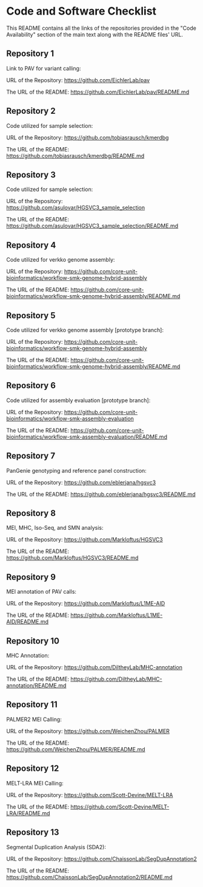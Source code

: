 # Code and Software Checklist
This README contains all the links of the repositories provided in the "Code Availability" section of the main text along with the README files' URL.

## Repository 1
Link to PAV for variant calling: 

URL of the Repository: https://github.com/EichlerLab/pav

The URL of the README: https://github.com/EichlerLab/pav/README.md

## Repository 2
Code utilized for sample selection:

URL of the Repository: https://github.com/tobiasrausch/kmerdbg

The URL of the README: https://github.com/tobiasrausch/kmerdbg/README.md

## Repository 3
Code utilized for sample selection:

URL of the Repository: https://github.com/asulovar/HGSVC3_sample_selection

The URL of the README: https://github.com/asulovar/HGSVC3_sample_selection/README.md

## Repository 4
Code utilized for verkko genome assembly:

URL of the Repository: https://github.com/core-unit-bioinformatics/workflow-smk-genome-hybrid-assembly

The URL of the README: https://github.com/core-unit-bioinformatics/workflow-smk-genome-hybrid-assembly/README.md

## Repository 5
Code utilized for verkko genome assembly [prototype branch]:

URL of the Repository: https://github.com/core-unit-bioinformatics/workflow-smk-genome-hybrid-assembly

The URL of the README: https://github.com/core-unit-bioinformatics/workflow-smk-genome-hybrid-assembly/README.md

## Repository 6
Code utilized for assembly evaluation [prototype branch]:

URL of the Repository: https://github.com/core-unit-bioinformatics/workflow-smk-assembly-evaluation

The URL of the README: https://github.com/core-unit-bioinformatics/workflow-smk-assembly-evaluation/README.md

## Repository 7
PanGenie genotyping and reference panel construction:

URL of the Repository: https://github.com/eblerjana/hgsvc3

The URL of the README: https://github.com/eblerjana/hgsvc3/README.md

## Repository 8
MEI, MHC, Iso-Seq, and SMN analysis:

URL of the Repository: https://github.com/Markloftus/HGSVC3

The URL of the README: https://github.com/Markloftus/HGSVC3/README.md

## Repository 9
MEI annotation of PAV calls:

URL of the Repository: https://github.com/Markloftus/L1ME-AID

The URL of the README: https://github.com/Markloftus/L1ME-AID/README.md

## Repository 10
MHC Annotation:

URL of the Repository: https://github.com/DiltheyLab/MHC-annotation

The URL of the README: https://github.com/DiltheyLab/MHC-annotation/README.md

## Repository 11
PALMER2 MEI Calling:

URL of the Repository: https://github.com/WeichenZhou/PALMER

The URL of the README: https://github.com/WeichenZhou/PALMER/README.md

## Repository 12
MELT-LRA MEI Calling:

URL of the Repository: https://github.com/Scott-Devine/MELT-LRA

The URL of the README: https://github.com/Scott-Devine/MELT-LRA/README.md

## Repository 13
Segmental Duplication Analysis (SDA2):

URL of the Repository: https://github.com/ChaissonLab/SegDupAnnotation2

The URL of the README: https://github.com/ChaissonLab/SegDupAnnotation2/README.md







